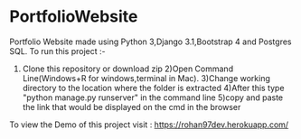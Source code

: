 # PortfolioWebsite
Portfolio Website made using Python 3,Django 3.1,Bootstrap 4 and Postgres SQL.
To run this project :-
1) Clone this repository or download zip
2)Open Command Line(Windows+R for windows,terminal in Mac).
3)Change working directory to the location where the folder is extracted
4)After this type "python manage.py runserver" in the command line
5)copy and paste the link that would be displayed on the cmd in the browser

To view the Demo of this project visit : https://rohan97dev.herokuapp.com/

